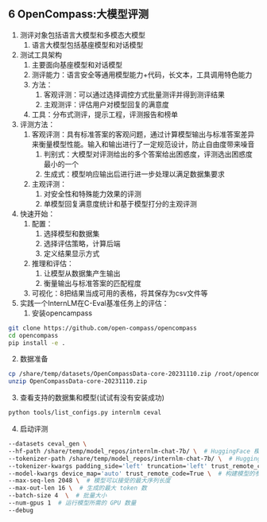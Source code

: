 ## 6 OpenCompass:大模型评测

1. 测评对象包括语言大模型和多模态大模型
   1. 语言大模型包括基座模型和对话模型
2. 测试工具架构
   1. 主要面向基座模型和对话模型
   2. 测评能力：语言安全等通用模型能力+代码，长文本，工具调用特色能力
   3. 方法：
      1. 客观评测：可以通过选择调控方式批量测评并得到测评结果
      2. 主观测评：评估用户对模型回复的满意度
   4. 工具：分布式测评，提示工程，评测报告和榜单
3. 评测方法：
   1. 客观评测：具有标准答案的客观问题，通过计算模型输出与标准答案差异来衡量模型性能。输入和输出进行了一定规范设计，防止自由度带来噪音
      1. 判别式：大模型对评测给出的多个答案给出困惑度，评测选出困惑度最小的一个
      2. 生成式：模型响应输出后进行进一步处理以满足数据集要求
   2. 主观评测：
      1. 对安全性和特殊能力效果的评测
      2. 单模型回复满意度统计和基于模型打分的主观评测
4. 快速开始：
   1. 配置：
      1. 选择模型和数据集
      2. 选择评估策略，计算后端
      3. 定义结果显示方式
   2. 推理和评估：
      1. 让模型从数据集产生输出
      2. 衡量输出与标准答案的匹配程度
   3. 可视化：8️把结果当成可用的表格，将其保存为csv文件等
5. 实践一个InternLM在C-Eval基准任务上的评估：
   1. 安装opencampass
```sh
git clone https://github.com/open-compass/opencompass
cd opencompass
pip install -e .
```
   2. 数据准备
```sh
cp /share/temp/datasets/OpenCompassData-core-20231110.zip /root/opencompass/
unzip OpenCompassData-core-20231110.zip
```
   3. 查看支持的数据集和模型(试试有没有安装成功)
```sh
python tools/list_configs.py internlm ceval
```
   4. 启动评测
```sh
--datasets ceval_gen \
--hf-path /share/temp/model_repos/internlm-chat-7b/ \  # HuggingFace 模型路径
--tokenizer-path /share/temp/model_repos/internlm-chat-7b/ \  # HuggingFace tokenizer 路径（如果与模型路径相同，可以省略）
--tokenizer-kwargs padding_side='left' truncation='left' trust_remote_code=True \  # 构建 tokenizer 的参数
--model-kwargs device_map='auto' trust_remote_code=True \  # 构建模型的参数
--max-seq-len 2048 \  # 模型可以接受的最大序列长度
--max-out-len 16 \  # 生成的最大 token 数
--batch-size 4  \  # 批量大小
--num-gpus 1  # 运行模型所需的 GPU 数量
--debug
```